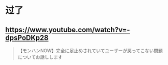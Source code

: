# 过了

## https://www.youtube.com/watch?v=-dpsPoDKp28

> 【モンハンNOW】完全に足止めされていてユーザーが戻ってこない問題についてお話しします 

